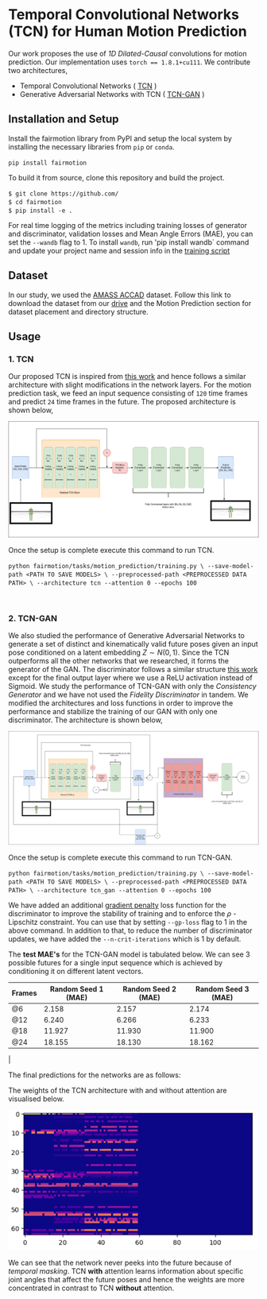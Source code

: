 # Temporal Convolutional Networks (TCN) for Human Motion Prediction
Our work proposes the use of *1D Dilated-Causal* convolutions for motion prediction. Our implementation uses `torch == 1.8.1+cu111`. We contribute two architectures,
- Temporal Convolutional Networks ( [TCN](./TCN/) ) 
- Generative Adversarial Networks with TCN ( [TCN-GAN](./TCGAN/) )

## Installation and Setup
Install the fairmotion library from PyPI and setup the local system by installing the necessary libraries from `pip` or `conda`. 

`pip install fairmotion`

To build it from source, clone this repository and build the project.

`$ git clone https://github.com/` <br>
`$ cd fairmotion` <br>
`$ pip install -e .`

For real time logging of the metrics including training losses of generator and discriminator, validation losses and Mean Angle Errors (MAE), you can set the `--wandb` flag to 1. To install `wandb`, run 'pip install wandb` command and update your project name and session info in the [training script](./training.py)


## Dataset
In our study, we used the [AMASS ACCAD](https://amass.is.tue.mpg.de/)    dataset. Follow this link to download the dataset from our [drive](https://gtvault-my.sharepoint.com/:u:/g/personal/skumar671_gatech_edu/EQa0xTdWhRJIpcRrtqf_BXwBZ7eLeomV5zX1uXBxdDLi4Q?e=r5Yfj2) and the Motion Prediction section for dataset placement and directory structure.

## Usage
### 1. TCN 

Our proposed TCN is inspired from [this work](https://www.sciencedirect.com/science/article/abs/pii/S0020025520308896) and hence follows a similar architecture with slight modifications in the network layers. For the motion prediction task, we feed an input sequence consisting of `120` time frames and predict `24` time frames in the future. The proposed architecture is shown below, 

![TCN](./imgs/tcn.png)

Once the setup is complete execute this command to run TCN.

`python fairmotion/tasks/motion_prediction/training.py \
    --save-model-path <PATH TO SAVE MODELS> \
    --preprocessed-path <PREPROCESSED DATA PATH> \
    --architecture tcn
    --attention 0
    --epochs 100`

<br>


### 2. TCN-GAN
We also studied the performance of Generative Adversarial Networks to generate a set of distinct and kinematically valid future poses given an input pose conditioned on a latent embedding $Z ∼ N (0, 1)$. Since the TCN outperforms all the other networks that we researched, it forms the generator of the GAN. The discriminator follows a similar structure [this work](https://www.sciencedirect.com/science/article/abs/pii/S0020025520308896) except for the final output layer where we use a ReLU activation instead of Sigmoid. We study the performance of TCN-GAN with only the *Consistency Generator* and we have not used the *Fidelity Discriminator* in tandem. We modified the architectures and loss functions in order to improve the performance and stabilize the training of our GAN with only one discriminator. The architecture is shown below,

![TCN-GAN](./imgs/tcgan.png)

Once the setup is complete execute this command to run TCN-GAN.

`python fairmotion/tasks/motion_prediction/training.py \
    --save-model-path <PATH TO SAVE MODELS> \
    --preprocessed-path <PREPROCESSED DATA PATH> \
    --architecture tcn_gan
    --attention 0
    --epochs 100
    `

We have added an additional [gradient penalty](https://arxiv.org/abs/1704.00028) loss function for the discriminator to improve the stability of training and to enforce the $\rho$ - Lipschitz constraint. You can use that by setting `--gp-loss` flag to 1 in the above command. In addition to that, to reduce the number of discriminator updates, we have added the `--n-crit-iterations` which is 1 by default. 

The **test MAE's** for the TCN-GAN model is tabulated below. We can see 3 possible futures for a single input sequence which is achieved by conditioning it on different latent vectors.

|Frames | Random Seed 1 (MAE) | Random Seed  2 (MAE)| Random Seed 3 (MAE) |
|--------  | -------- | -------- | -------- |
|@6 | 2.158 | 2.157 | 2.174 |
|@12 | 6.240 | 6.266 | 6.233|
|@18 | 11.927| 11.930 | 11.900 |
|@24 | 18.155 | 18.130 | 18.162 |
|

The final predictions for the networks are as follows:















The weights of the TCN architecture with and without attention are visualised below. <br>

![Activation Map](./imgs/TCN_A_60.png)

We can see that the network never peeks into the future
because of *temporal masking*. TCN **with** attention learns information about specific joint angles that affect the future poses and hence the
weights are more concentrated in contrast to TCN **without** attention.


